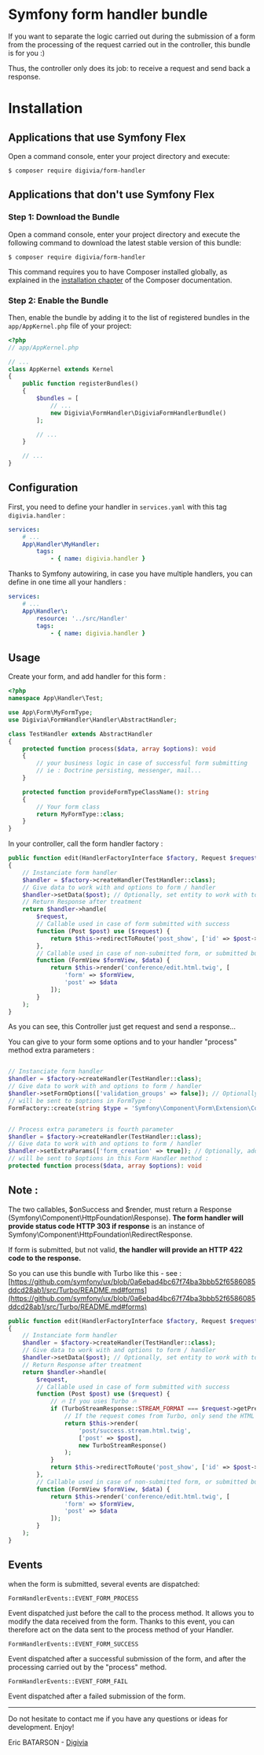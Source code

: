 # Symfony form handler bundle

If you want to separate the logic carried out during the submission 
of a form from the processing of the request carried out in the controller, this bundle is for you :)


Thus, the controller only does its job: to receive a request and send back a response.

Installation
============

Applications that use Symfony Flex
----------------------------------

Open a command console, enter your project directory and execute:

```console
$ composer require digivia/form-handler
```

Applications that don't use Symfony Flex
----------------------------------------

### Step 1: Download the Bundle

Open a command console, enter your project directory and execute the
following command to download the latest stable version of this bundle:

```console
$ composer require digivia/form-handler
```

This command requires you to have Composer installed globally, as explained
in the [installation chapter](https://getcomposer.org/doc/00-intro.md)
of the Composer documentation.

### Step 2: Enable the Bundle

Then, enable the bundle by adding it to the list of registered bundles
in the `app/AppKernel.php` file of your project:

```php
<?php
// app/AppKernel.php

// ...
class AppKernel extends Kernel
{
    public function registerBundles()
    {
        $bundles = [
            // ...
            new Digivia\FormHandler\DigiviaFormHandlerBundle()
        ];

        // ...
    }

    // ...
}
```
Configuration
-------------

First, you need to define your handler in `services.yaml` with this tag `digivia.handler` :
```yaml
services:
    # ...
    App\Handler\MyHandler:
        tags:
            - { name: digivia.handler }
```

Thanks to Symfony autowiring, in case you have multiple handlers, you can define in one time all your handlers :
```yaml
services:
    # ...
    App\Handler\:
        resource: '../src/Handler'
        tags:
            - { name: digivia.handler }
```

Usage
------

Create your form, and add handler for this form :

```php
<?php
namespace App\Handler\Test;

use App\Form\MyFormType;
use Digivia\FormHandler\Handler\AbstractHandler;

class TestHandler extends AbstractHandler
{
    protected function process($data, array $options): void
    {
        // your business logic in case of successful form submitting
        // ie : Doctrine persisting, messenger, mail...
    }

    protected function provideFormTypeClassName(): string
    {
        // Your form class
        return MyFormType::class;
    }
}
```

In your controller, call the form handler factory :

```php
public function edit(HandlerFactoryInterface $factory, Request $request, Post $post) : Response
{
    // Instanciate form handler
    $handler = $factory->createHandler(TestHandler::class);
    // Give data to work with and options to form / handler
    $handler->setData($post); // Optionally, set entity to work with to the form
    // Return Response after treatment    
    return $handler->handle(
        $request,
        // Callable used in case of form submitted with success
        function (Post $post) use ($request) {
            return $this->redirectToRoute('post_show', ['id' => $post->getId()]);
        },
        // Callable used in case of non-submitted form, or submitted but not valid
        function (FormView $formView, $data) {
            return $this->render('conference/edit.html.twig', [
                'form' => $formView,
                'post' => $data
            ]);
        }
    );
}
```

As you can see, this Controller just get request and send a response...

You can give to your form some options and to your handler "process" method extra parameters :
```php

// Instanciate form handler
$handler = $factory->createHandler(TestHandler::class);
// Give data to work with and options to form / handler
$handler->setFormOptions(['validation_groups' => false]); // Optionally, add form type options if you need
// will be sent to $options in FormType :
FormFactory::create(string $type = 'Symfony\Component\Form\Extension\Core\Type\FormType', $data = null, array $options = [])


// Process extra parameters is fourth parameter
$handler = $factory->createHandler(TestHandler::class);
// Give data to work with and options to form / handler
$handler->setExtraParams(['form_creation' => true]); // Optionally, add form type options if you need
// will be sent to $options in this Form Handler method : 
protected function process($data, array $options): void

```

Note :
------

The two callables, $onSuccess and $render, must return a Response (Symfony\Component\HttpFoundation\Response).
**The form handler will provide status code HTTP 303 if response**
is an instance of Symfony\Component\HttpFoundation\RedirectResponse.

If form is submitted, but not valid, **the handler will provide an HTTP 422 code to the response.**

So you can use this bundle with Turbo like this - see : [https://github.com/symfony/ux/blob/0a6ebad4bc67f74ba3bbb52f6586085ddcd28ab1/src/Turbo/README.md#forms](https://github.com/symfony/ux/blob/0a6ebad4bc67f74ba3bbb52f6586085ddcd28ab1/src/Turbo/README.md#forms)

```php
public function edit(HandlerFactoryInterface $factory, Request $request, Post $post) : Response
{
    // Instanciate form handler
    $handler = $factory->createHandler(TestHandler::class);
    // Give data to work with and options to form / handler
    $handler->setData($post); // Optionally, set entity to work with to the form
    // Return Response after treatment    
    return $handler->handle(
        $request,
        // Callable used in case of form submitted with success
        function (Post $post) use ($request) {
            // 🔥 If you uses Turbo 🔥
            if (TurboStreamResponse::STREAM_FORMAT === $request->getPreferredFormat()) {
                // If the request comes from Turbo, only send the HTML to update using a TurboStreamResponse
                return $this->render(
                    'post/success.stream.html.twig',
                    ['post' => $post],
                    new TurboStreamResponse()
                );
            }
            return $this->redirectToRoute('post_show', ['id' => $post->getId()]);
        },
        // Callable used in case of non-submitted form, or submitted but not valid
        function (FormView $formView, $data) {
            return $this->render('conference/edit.html.twig', [
                'form' => $formView,
                'post' => $data
            ]);
        }
    );
}
```

Events
------

when the form is submitted, several events are dispatched:

```
FormHandlerEvents::EVENT_FORM_PROCESS
```
Event dispatched just before the call to the process method. 
It allows you to modify the data received from the form. Thanks to this event, 
you can therefore act on the data sent to the process method of your Handler.

```
FormHandlerEvents::EVENT_FORM_SUCCESS
```
Event dispatched after a successful submission of the form, 
and after the processing carried out by the "process" method.

```
FormHandlerEvents::EVENT_FORM_FAIL
```
Event dispatched after a failed submission of the form.

__________

Do not hesitate to contact me if you have any questions or ideas for development. Enjoy!

Eric BATARSON - [Digivia](http://www.digivia.fr)
